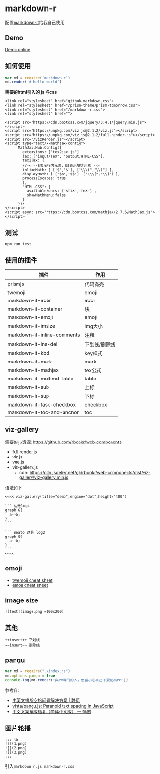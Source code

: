 # markdown-r

配置[markdown-it](https://github.com/markdown-it/markdown-it)给我自己使用

## Demo

[Demo online](https://rainboylvx.github.io/markdown-r/)

## 如何使用

```javascript
var md = require('markdown-r')
md.render('# hello world')
```


**需要的html引入的 js 与css**

```
<link rel="stylesheet" href="github-markdown.css">
<link rel="stylesheet" href="/prism-theme/prism-tomorrow.css">
<link rel="stylesheet" href="/markdown-r.css">
<link rel="stylesheet" href="">
```

```
<script src="https://cdn.bootcss.com/jquery/3.4.1/jquery.min.js"></script>
<script src="https://unpkg.com/viz.js@2.1.2/viz.js"></script>
<script src="https://unpkg.com/viz.js@2.1.2/full.render.js"></script>
<script src="/vizRender.js"></script>
<script type="text/x-mathjax-config">
      MathJax.Hub.Config({
        extensions: ["tex2jax.js"],
        jax: ["input/TeX", "output/HTML-CSS"],
        tex2jax: {
        //-<!--$表示行内元素，$$表示块状元素 -->
        inlineMath: [ ['$','$'], ["\\\(","\\)"] ],
        displayMath: [ ['$$','$$'], ["\\\[","\\]"] ],
        processEscapes: true
        },
        "HTML-CSS": { 
          availableFonts: ["STIX","TeX"] ,
          showMathMenu:false
        }
      });
</script>
<script async src="https://cdn.bootcss.com/mathjax/2.7.6/MathJax.js"></script>
```

## 测试

```
npm run test
```

## 使用的插件

| 插件                        | 作用          |
|-----------------------------|---------------|
| prismjs                     | 代码高亮      |
| twemoji                     | emoji         |
| markdown-it-abbr            | abbr          |
| markdown-it-container       | 块            |
| markdown-it-emoji           | emoji         |
| markdown-it-imsize          | img大小       |
| markdown-it-inline-comments | 注释          |
| markdown-it-ins-del         | 下划线/删除线 |
| markdown-it-kbd             | key样式       |
| markdown-it-mark            | mark          |
| markdown-it-mathjax         | tex公式       |
| markdown-it-multimd-table   | table         |
| markdown-it-sub             | 上标          |
| markdown-it-sup             | 下标          |
| markdown-it-task-checkbox   | checkbox      |
| markdown-it-toc-and-anchor  | toc           |


## viz-gallery

需要的`js`资源: https://github.com/rbookr/web-components

 - full.render.js
 - viz.js
 - vue.js
 - viz-gallery.js
    - cdn: https://cdn.jsdelivr.net/gh/rbookr/web-components/dist/viz-gallery/viz-gallery.min.js

语法如下

```
<<<< viz-gallery(title="demo",engine="dot",height="400")

​``` 这是log1
graph G{
  a--b;
}
​```

​``` neato 这是 log2
graph G{
  a--b;
}
​```
<<<<

```


## emoji

- [twemoji cheat sheet](http://rainboy.coding.me/twemoji_cheat_sheet/)
- [emoji cheat sheet](http://rainboy.coding.me/twemoji_cheat_sheet/)

## image size

```
![test](image.png =100x200)
```


## 其他

```
++insert++ 下划线
~~insert~~ 删除线
```

## pangu


```javascript
var md = require("./index.js")
md.options.pangu = true
console.log(md.render("與PM戰鬥的人，應當小心自己不要成為PM"))
```

参考自:
- [中英文排版空格问题解决方案 | 静觅](https://cuiqingcai.com/6533.html)
- [vinta/pangu.js: Paranoid text spacing in JavaScript](https://github.com/vinta/pangu.js)
- [中文文案排版指北（简体中文版） — 码志](https://mazhuang.org/wiki/chinese-copywriting-guidelines/)

## 图片轮播


```
::: lb
![](1.png)
![](2.png)
![](3.png)
:::
```

引入`markdown-r.js markdown-r.css`

